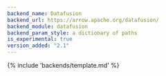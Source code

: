```yaml
---
backend_name: Datafusion
backend_url: https://arrow.apache.org/datafusion/
backend_module: datafusion
backend_param_style: a dictionary of paths
is_experimental: true
version_added: "2.1"
---
```


{% include 'backends/template.md' %}
